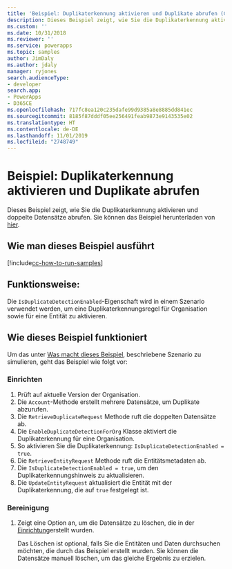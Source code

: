 ```yaml
---
title: 'Beispiel: Duplikaterkennung aktivieren und Duplikate abrufen (Common Data Service) | Microsoft-Dokumentation'
description: Dieses Beispiel zeigt, wie Sie die Duplikaterkennung aktivieren und doppelte Datensätze abrufen.
ms.custom: ''
ms.date: 10/31/2018
ms.reviewer: ''
ms.service: powerapps
ms.topic: samples
author: JimDaly
ms.author: jdaly
manager: ryjones
search.audienceType:
- developer
search.app:
- PowerApps
- D365CE
ms.openlocfilehash: 717fc8ea120c235dafe99d9385a8e8885dd841ec
ms.sourcegitcommit: 8185f87dddf05ee256491feab9873e9143535e02
ms.translationtype: HT
ms.contentlocale: de-DE
ms.lasthandoff: 11/01/2019
ms.locfileid: "2748749"
---
```

# <a name="sample-enable-duplicate-detection-and-retrieve-duplicates"></a>Beispiel: Duplikaterkennung aktivieren und Duplikate abrufen

<!-- https://docs.microsoft.com/dynamics365/customer-engagement/developer/org-service/sample-enable-duplicate-detection-and-retrieve-duplicates -->

Dieses Beispiel zeigt, wie Sie die Duplikaterkennung aktivieren und doppelte Datensätze abrufen. Sie können das Beispiel herunterladen von [hier](https://github.com/Microsoft/PowerApps-Samples/tree/master/cds/orgsvc/C%23/EnableDuplicateDetection).

## <a name="how-to-run-this-sample"></a>Wie man dieses Beispiel ausführt

[!include[cc-how-to-run-samples](../../includes/cc-how-to-run-samples.md)]

## <a name="what-this-sample-does"></a>Funktionsweise:

Die `IsDuplicateDetectionEnabled`-Eigenschaft wird in einem Szenario verwendet werden, um eine Duplikaterkennungsregel für Organisation sowie für eine Entität zu aktivieren.

## <a name="how-this-sample-works"></a>Wie dieses Beispiel funktioniert

Um das unter [Was macht dieses Beispiel](#what-this-sample-does), beschriebene Szenario zu simulieren, geht das Beispiel wie folgt vor:

### <a name="setup"></a>Einrichten

1. Prüft auf aktuelle Version der Organisation.
1. Die `Account`-Methode erstellt mehrere Datensätze, um Duplikate abzurufen.
1. Die `RetrieveDuplicateRequest` Methode ruft die doppelten Datensätze ab. 
1. Die `EnableDuplicateDetectionForOrg` Klasse aktiviert die Duplikaterkennung für eine Organisation. 
1. So aktivieren Sie die Duplikaterkennung: `IsDuplicateDetectionEnabled = true`.
1. Die `RetrieveEntityRequest` Methode ruft die Entitätsmetadaten ab. 
1. Die `IsDuplicateDetectionEnabled = true`, um den Duplikaterkennungshinweis zu aktualisieren.
1. Die `UpdateEntityRequest` aktualisiert die Entität mit der Duplikaterkennung, die auf `true` festgelegt ist.

### <a name="clean-up"></a>Bereinigung

1. Zeigt eine Option an, um die Datensätze zu löschen, die in der [Einrichtung](#setup)erstellt wurden.

    Das Löschen ist optional, falls Sie die Entitäten und Daten durchsuchen möchten, die durch das Beispiel erstellt wurden. Sie können die Datensätze manuell löschen, um das gleiche Ergebnis zu erzielen.
